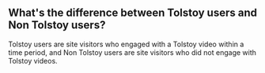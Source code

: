 ## What's the difference between Tolstoy users and Non Tolstoy users?

Tolstoy users are site visitors who engaged with a Tolstoy video within a time period, and Non Tolstoy users are site visitors who did not engage with Tolstoy videos.
